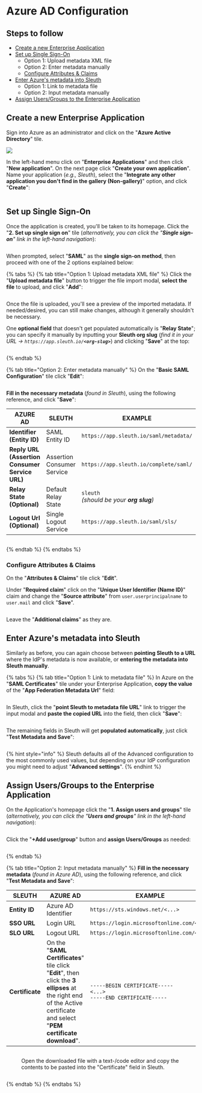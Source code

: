# Azure AD Configuration

## Steps to follow

* [Create a new Enterprise Application](azure-ad-configuration.md#create-a-new-enterprise-application)
* [Set up Single Sign-On](azure-ad-configuration.md#set-up-single-sign-on)
  * Option 1: Upload metadata XML file
  * Option 2: Enter metadata manually
  * [Configure Attributes & Claims](azure-ad-configuration.md#configure-attributes-and-claims)
* [Enter Azure's metadata into Sleuth](azure-ad-configuration.md#enter-azures-metadata-into-sleuth)
  * Option 1: Link to metadata file
  * Option 2: Input metadata manually
* [Assign Users/Groups to the Enterprise Application](azure-ad-configuration.md#assign-users-groups-to-the-enterprise-application)

## Create a new Enterprise Application

Sign into Azure as an administrator and click on the "**Azure Active Directory**" tile.

![](<../../../../.gitbook/assets/image (37).png>)

In the left-hand menu click on "**Enterprise Applications**" and then click "**New application**". On the next page click "**Create your own application**". Name your application (_e.g., Sleuth_), select the "**Integrate any other application you don't find in the gallery (Non-gallery)**" option, and click "**Create**":

<figure><img src="../../../../.gitbook/assets/image (40).png" alt=""><figcaption></figcaption></figure>

## Set up Single Sign-On

Once the application is created, you'll be taken to its homepage. Click the "**2. Set up single sign on**" tile (_alternatively, you can click the "**Single sign-on**" link in the left-hand navigation_):

<figure><img src="../../../../.gitbook/assets/image (27).png" alt=""><figcaption></figcaption></figure>

When prompted, select "**SAML**" as the **single sign-on method**, then proceed with one of the 2 options explained below:

{% tabs %}
{% tab title="Option 1: Upload metadata XML file" %}
Click the "**Upload metadata file**" button to trigger the file import modal, **select the file** to upload, and click "**Add**":

<figure><img src="../../../../.gitbook/assets/image (50).png" alt=""><figcaption></figcaption></figure>

Once the file is uploaded, you'll see a preview of the imported metadata. If needed/desired, you can still make changes, although it generally shouldn't be necessary.

One **optional field** that doesn't get populated automatically is "**Relay State**"; you can specify it manually by inputting your **Sleuth org slug** (_find it in your URL -> `https://app.sleuth.io/`**`<org-slug>`**_) and clicking "**Save**" at the top:

<figure><img src="../../../../.gitbook/assets/image (51).png" alt=""><figcaption></figcaption></figure>
{% endtab %}

{% tab title="Option 2: Enter metadata manually" %}
On the "**Basic SAML Configuration**" tile click "**Edit**":

<figure><img src="../../../../.gitbook/assets/image (46).png" alt=""><figcaption></figcaption></figure>

**Fill in the necessary metadata** (_found in Sleuth_), using the following reference, and click "**Save**":

<table><thead><tr><th>AZURE AD</th><th>SLEUTH</th><th>EXAMPLE</th><th data-hidden></th></tr></thead><tbody><tr><td><strong>Identifier (Entity ID)</strong></td><td>SAML Entity ID</td><td><code>https://app.sleuth.io/saml/metadata/</code></td><td></td></tr><tr><td><strong>Reply URL (Assertion Consumer Service URL)</strong></td><td>Assertion Consumer Service</td><td><code>https://app.sleuth.io/complete/saml/</code></td><td></td></tr><tr><td><strong>Relay State (Optional)</strong></td><td>Default Relay State</td><td><code>sleuth</code><br><code></code><em>(should be your <strong>org slug</strong>)</em></td><td></td></tr><tr><td><strong>Logout Url (Optional)</strong></td><td>Single Logout Service</td><td><code>https://app.sleuth.io/saml/sls/</code></td><td></td></tr></tbody></table>

<figure><img src="../../../../.gitbook/assets/image (43).png" alt=""><figcaption></figcaption></figure>
{% endtab %}
{% endtabs %}

### Configure Attributes & Claims

On the "**Attributes & Claims**" tile click "**Edit**".

Under "**Required claim**" click on the "**Unique User Identifier (Name ID)**" claim and change the "**Source attribute**" from `user.userprincipalname` to `user.mail` and click "**Save**".

<figure><img src="../../../../.gitbook/assets/image (39).png" alt=""><figcaption></figcaption></figure>

Leave the "**Additional claims**" as they are.

## Enter Azure's metadata into Sleuth

Similarly as before, you can again choose between **pointing Sleuth to a URL** where the IdP's metadata is now available, or **entering the metadata into Sleuth manually**.

{% tabs %}
{% tab title="Option 1: Link to metadata file" %}
In Azure on the "**SAML Certificates**" tile under your Enterprise Application, **copy the value** of the "**App Federation Metadata Url**" field:

<figure><img src="../../../../.gitbook/assets/image (7).png" alt=""><figcaption></figcaption></figure>

In Sleuth, click the "**point Sleuth to metadata file URL**" link to trigger the input modal and **paste the copied URL** into the field, then click "**Save**":

<figure><img src="../../../../.gitbook/assets/image (38).png" alt=""><figcaption></figcaption></figure>

The remaining fields in Sleuth will get **populated automatically**, just click "**Test Metadata and Save**":

<figure><img src="../../../../.gitbook/assets/image (33).png" alt=""><figcaption></figcaption></figure>

{% hint style="info" %}
Sleuth defaults all of the Advanced configuration to the most commonly used values, but depending on your IdP configuration you might need to adjust "**Advanced settings**".
{% endhint %}

## Assign Users/Groups to the Enterprise Application

On the Application's homepage click the "**1. Assign users and groups**" tile (_alternatively, you can click the "**Users and groups**" link in the left-hand navigation_):

<figure><img src="../../../../.gitbook/assets/image (22).png" alt=""><figcaption></figcaption></figure>

Click the "**+Add user/group**" button and **assign Users/Groups** as needed:

<figure><img src="../../../../.gitbook/assets/image (49).png" alt=""><figcaption></figcaption></figure>
{% endtab %}

{% tab title="Option 2: Input metadata manually" %}
**Fill in the necessary metadata** (_found in Azure AD_), using the following reference, and click "**Test Metadata and Save**":

<table><thead><tr><th>SLEUTH</th><th>AZURE AD</th><th>EXAMPLE</th><th data-hidden></th></tr></thead><tbody><tr><td><strong>Entity ID</strong></td><td>Azure AD Identifier</td><td><code>https://sts.windows.net/&#x3C;...></code></td><td></td></tr><tr><td><strong>SSO URL</strong></td><td>Login URL</td><td><code>https://login.microsoftonline.com/&#x3C;...></code></td><td></td></tr><tr><td><strong>SLO URL</strong></td><td>Logout URL</td><td><code>https://login.microsoftonline.com/&#x3C;...></code></td><td></td></tr><tr><td><strong>Certificate</strong></td><td>On the "<strong>SAML Certificates</strong>" tile click "<strong>Edit</strong>", then click the <strong>3 ellipses</strong> at the right end of the Active certificate and select "<strong>PEM certificate download</strong>".</td><td><code>-----BEGIN CERTIFICATE-----</code><br><code>&#x3C;...></code><br><code>-----END CERTIFICATE-----</code></td><td></td></tr></tbody></table>

<figure><img src="../../../../.gitbook/assets/image (44).png" alt=""><figcaption><p>Open the downloaded file with a text-/code editor and copy the contents to be pasted into the "Certificate" field in Sleuth.</p></figcaption></figure>

<figure><img src="../../../../.gitbook/assets/image (4).png" alt=""><figcaption></figcaption></figure>
{% endtab %}
{% endtabs %}

